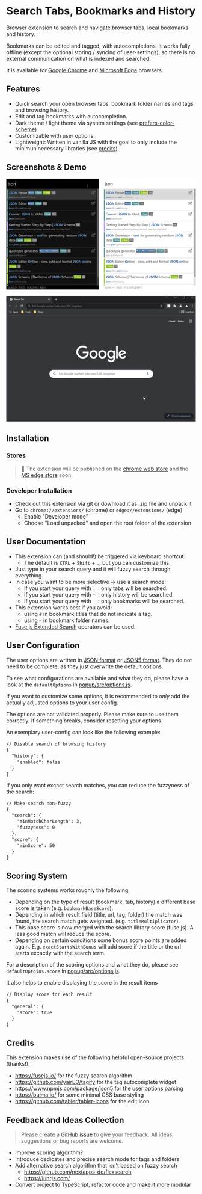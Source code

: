 # Search Tabs, Bookmarks and History

Browser extension to search and navigate browser tabs, local bookmarks and history.

Bookmarks can be edited and tagged, with autocompletions.
It works fully offline (except the optional storing / syncing of user-settings), so there is no external communication on what is indexed and searched.

It is available for [Google Chrome](https://www.google.com/chrome/) and [Microsoft Edge](https://www.microsoft.com/en-us/edge) browsers.

## Features

* Quick search your open browser tabs, bookmark folder names and tags and browsing history.
* Edit and tag bookmarks with autocompletion.
* Dark theme / light theme via system settings (see [prefers-color-scheme](https://developer.mozilla.org/en-US/docs/Web/CSS/@media/prefers-color-scheme))
* Customizable with user options.
* Lightweight: Written in vanilla JS with the goal to only include the minimun necessary libraries (see [credits](#credits)).

## Screenshots & Demo

![light and dark theme](/images/bookmark-and-history-search.png "light and dark theme")

![Demo GIF](/images/bookmark-and-history-search.gif "Demo GIF")

## Installation

### Stores

> 🚧 The extension will be published on the [chrome web store](https://chrome.google.com/webstore/category/extensions) and the [MS edge store](https://microsoftedge.microsoft.com/addons/Microsoft-Edge-Extensions-Home) soon.

### Developer Installation

* Check out this extension via git or download it as .zip file and unpack it
* Go to `chrome://extensions/` (chrome) or `edge://extensions/` (edge)
  * Enable "Developer mode"
  * Choose "Load unpacked" and open the root folder of the extension

## User Documentation

* This extension can (and should!) be triggered via keyboard shortcut.
  * The default is `CTRL` + `Shift` + `.`, but you can customize this.
* Just type in your search query and it will fuzzy search through everything.
* In case you want to be more selective -> use a search mode:
  * If you start your query with `. `: only tabs will be searched.
  * If you start your query with `+ `: only history will be searched.
  * If you start your query with `- `: only bookmarks will be searched.
* This extension works best if you avoid:
  * using `#` in bookmark titles that do not indicate a tag.
  * using `~` in bookmark folder names.
* [Fuse.js Extended Search](https://fusejs.io/examples.html#extended-search) operators can be used.

## User Configuration

The user options are written in [JSON format](https://en.wikipedia.org/wiki/JSON) or [JSON5 format](https://json5.org/). They do not need to be complete, as they just overwrite the default options.

To see what configurations are available and what they do, please have a look at the `defaultOptions` in [popup/src/options.js](popup/src/options.js).

If you want to customize some options, it is recommended to *only* add the actually adjusted options to your user config.

The options are not validated properly. Please make sure to use them correctly. 
If something breaks, consider resetting your options.

An exemplary user-config can look like the following example:

```json5
// Disable search of browsing history
{
  "history": {
    "enabled": false
  }
}
```

If you only want excact search matches, you can reduce the fuzzyness of the search:

```json5
// Make search non-fuzzy
{
  "search": {
    "minMatchCharLength": 3,
    "fuzzyness": 0
  },
  "score": {
    "minScore": 50
  }
}
```

## Scoring System

The scoring systems works roughly the following:

* Depending on the type of result (bookmark, tab, history) a different base score is taken (e.g. `bookmarkBaseScore`).
* Depending in which result field (title, url, tag, folder) the match was found, the search match gets weighted. (e.g. `titleMultiplicator`).
* This base score is now merged with the search library score (fuse.js). A less good match will reduce the score.
* Depending on certain conditions some bonus score points are added again. E.g. `exactStartsWithBonus` will add score if the title or the url starts excactly with the search term.

For a description of the scoring options and what they do, please see `defaultOptoins.score` in [popup/src/options.js](popup/src/options.js).

It also helps to enable displaying the score in the result items

```json5
// Display score for each result
{
  "general": {
    "score": true
  }
}
```

## Credits

This extension makes use of the following helpful open-source projects (thanks!):
* https://fusejs.io/ for the fuzzy search algorithm
* https://github.com/yairEO/tagify for the tag autocomplete widget
* https://www.npmjs.com/package/json5 for the user options parsing
* https://bulma.io/ for some minimal CSS base styling
* https://github.com/tabler/tabler-icons for the edit icon

## Feedback and Ideas Collection

> Please create a [GitHub issue](https://github.com/Fannon/search-tabs-bookmarks-and-history/issues) to give your feedback. 
> All ideas, suggestions or bug reports are welcome.

* Improve scoring algorithm?
* Introduce dedicates and precise search mode for tags and folders
* Add alternative search algorithm that isn't based on fuzzy search
  * https://github.com/nextapps-de/flexsearch 
  * https://lunrjs.com/
* Convert project to TypeScript, refactor code and make it more modular
